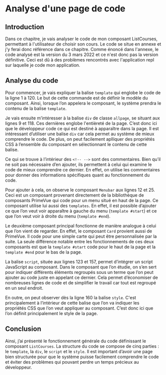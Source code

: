 # Analyse d'une page de code

## Introduction
Dans ce chapitre, je vais analyser le code de mon composant ListCourses, permettant à l'utilisateur de choisir son cours. Le code se situe en annexe et j'y ferai donc référence dans ce chapitre. Comme énoncé dans l'annexe, le code analysé est la version du 3 mars 2022 et ce n'est donc pas la version définitive. Ceci est dû à des problèmes rencontrés avec l'application repl sur laquelle je code mon application. 

## Analyse du code

Pour commencer, je vais expliquer la balise `template` qui englobe le code de la ligne 1 à 120. Le but de cette commande est de définir le modèle du composant. Ainsi, lorsque l’on appelera le composant, le système prendra le contenu de la balise `template`.  

Je vais ensuite m’intéresser à la balise `div` de classe `allpage`, se situant aux lignes 9 et 118. Ces dernières englobe l'entièreté de la page. C’est donc ici que le développeur code ce qui est destiné à apparaître dans la page. Il est intéressant d’utiliser une balise `div` car cela permet au système de mieux comprendre le code. De plus, on peut facilement aplliquer des   propriétés CSS à l’ensemble du composant en sélectionnant le contenu de cette balise. 

Ce qui se trouve à l’intérieur des `<!-- -->` sont des commentaires. Bien qu’il ne soit pas nécessaire d’en ajouter, ils permettent à celui qui examine le code de mieux comprendre ce dernier. En effet, on utilise les commentaires pour donner des informations spécifiques quant au fonctionnement du code. 

Pour ajouter à cela, on observe le composant `Menubar` aux lignes 12 et 25. Ceci est un composant provenant directement de la bibliothèque de composants PrimeVue qui code pour un menu situé en haut de la page. Ce composant utilise lui aussi des `templates`. En effet, il est possible d’ajouter ce que l’on veut voir apparaître à gauche du menu (`template #start`) et ce que l’on veut voir à droite du menu (`template #end`). 

Le deuxième composant principal fonctionne de manière analogue à celui que l’on vient de regarder. En effet, le composant `Card` provient aussi de PrimeVue. Il code pour une simple carte qui peut être personnalisée par la suite. La seule différence notable entre les fonctionnements de ces deux composants est que la `template #start` code pour le haut de la page et la `template #end` pour le bas de la page. 

La balise `script`, située aux lignes 123 et 157, permet d’intégrer un script JavaScript au composant. Dans le composant que l’on étudie, on s’en sert pour indiquer différents éléments regroupés sous un terme que l’on peut ajouter au code juste en appelant ce dernier. Cela permet d’économiser de nombreuses lignes de code et de simplifier le travail car tout est regroupé en un seul endroit. 

En outre, on peut observer dès la ligne 160 la balise `style`. C'est principalement à l’intérieur de cette balise que l’on va indiquer les propriétés CSS que l’on veut appliquer au composant. C’est donc ici que l’on définit principalement le style de la page. 

## Conclusion 

Ainsi, j’ai présenté le fonctionnement générale du code définissant le composant `ListCourses`. La structure du code se compose de cinq parties : le `template`, la `div`, le `script` et le `style`. Il est important d’avoir une page bien structurée pour que le système puisse facilement comprendre le code et éviter des problèmes qui pouvant perdre un temps précieux au développeur. 